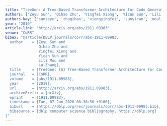 ```yaml
---
title: "TreeGen: A Tree-Based Transformer Architecture for Code Generation"
authors: ['Zeyu Sun', 'Qihao Zhu', 'Yingfei Xiong', 'Yican Sun', 'Lili Mou', 'Lu Zhang 0023']
authors-key: ['sunzeyu', 'zhuqihao', 'xiongyingfei', 'sunyican', 'moulili', 'zhanglu']
year: "2019"
article-link: "http://arxiv.org/abs/1911.09983"
venue: "CoRR"
bibex: "@article{DBLP:journals/corr/abs-1911-09983,
  author    = {Zeyu Sun and
               Qihao Zhu and
               Yingfei Xiong and
               Yican Sun and
               Lili Mou and
               Lu Zhang},
  title     = {TreeGen: {A} Tree-Based Transformer Architecture for Code Generation},
  journal   = {CoRR},
  volume    = {abs/1911.09983},
  year      = {2019},
  url       = {http://arxiv.org/abs/1911.09983},
  archivePrefix = {arXiv},
  eprint    = {1911.09983},
  timestamp = {Tue, 07 Jan 2020 08:30:56 +0100},
  biburl    = {https://dblp.org/rec/journals/corr/abs-1911-09983.bib},
  bibsource = {dblp computer science bibliography, https://dblp.org}
}"
---
```

